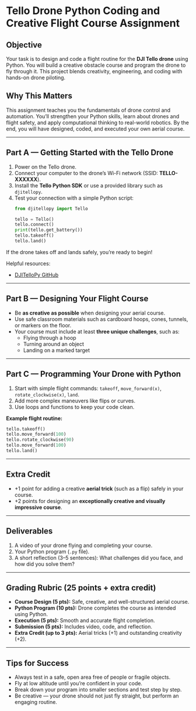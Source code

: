 # Tello Drone Python Coding and Creative Flight Course Assignment

## Objective

Your task is to design and code a flight routine for the **DJI Tello drone** using Python. You will build a creative obstacle course and program the drone to fly through it. This project blends creativity, engineering, and coding with hands-on drone piloting.

## Why This Matters

This assignment teaches you the fundamentals of drone control and automation. You’ll strengthen your Python skills, learn about drones and flight safety, and apply computational thinking to real-world robotics. By the end, you will have designed, coded, and executed your own aerial course.

---

## Part A — Getting Started with the Tello Drone

1. Power on the Tello drone.
2. Connect your computer to the drone’s Wi-Fi network (SSID: **TELLO-XXXXXX**).
3. Install the **Tello Python SDK** or use a provided library such as `djitellopy`.
4. Test your connection with a simple Python script:
   ```python
   from djitellopy import Tello

   tello = Tello()
   tello.connect()
   print(tello.get_battery())
   tello.takeoff()
   tello.land()
   ```

If the drone takes off and lands safely, you’re ready to begin!

Helpful resources:

- [DJITelloPy GitHub](https://github.com/damiafuentes/DJITelloPy)

---

## Part B — Designing Your Flight Course

- Be **as creative as possible** when designing your aerial course.
- Use safe classroom materials such as cardboard hoops, cones, tunnels, or markers on the floor.
- Your course must include at least **three unique challenges**, such as:
  - Flying through a hoop
  - Turning around an object
  - Landing on a marked target

---

## Part C — Programming Your Drone with Python

1. Start with simple flight commands: `takeoff`, `move_forward(x)`, `rotate_clockwise(x)`, `land`.
2. Add more complex maneuvers like flips or curves.
3. Use loops and functions to keep your code clean.

**Example flight routine:**

```python
tello.takeoff()
tello.move_forward(100)
tello.rotate_clockwise(90)
tello.move_forward(100)
tello.land()
```

---

## Extra Credit

- +1 point for adding a creative **aerial trick** (such as a flip) safely in your course.
- +2 points for designing an **exceptionally creative and visually impressive course**.

---

## Deliverables

1. A video of your drone flying and completing your course.
2. Your Python program (`.py` file).
3. A short reflection (3–5 sentences): What challenges did you face, and how did you solve them?

---

## Grading Rubric (25 points + extra credit)

- **Course Design (5 pts):** Safe, creative, and well-structured aerial course.
- **Python Program (10 pts):** Drone completes the course as intended using Python.
- **Execution (5 pts):** Smooth and accurate flight completion.
- **Submission (5 pts):** Includes video, code, and reflection.
- **Extra Credit (up to 3 pts):** Aerial tricks (+1) and outstanding creativity (+2).

---

## Tips for Success

- Always test in a safe, open area free of people or fragile objects.
- Fly at low altitude until you’re confident in your code.
- Break down your program into smaller sections and test step by step.
- Be creative — your drone should not just fly straight, but perform an engaging routine.

